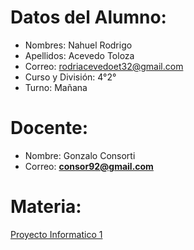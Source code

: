 # Datos del Alumno:

- Nombres: Nahuel Rodrigo 
- Apellidos: Acevedo Toloza
- Correo: rodriacevedoet32@gmail.com
- Curso y División: 4°2°
- Turno: Mañana

# Docente:
- Nombre: Gonzalo Consorti
- Correo: **[consor92@gmail.com](https://mail.google.com/mail/?view=cm&fs=1&to=consor92%40gmail.com&authuser=0)**

# Materia:
[Proyecto Informatico 1](https://classroom.google.com/c/NjU1NzcwMjE5NzM0)


